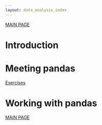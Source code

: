 ```yaml
---
layout: data_analysis_index
---
```


[MAIN PAGE](https://soukupmarek-edin.github.io/)

# Introduction 

# Meeting pandas

[Exercises](./chapter1_exercises.md)

# Working with pandas

[MAIN PAGE](https://soukupmarek-edin.github.io/)

